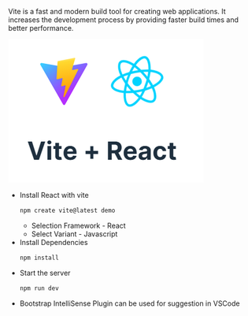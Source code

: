 Vite is a fast and modern build tool for creating web applications. It increases the development process by providing faster build times and better performance. 

![vite+react](../../../_artificats/images/vite-react.png)

- Install React with vite
    ``` bash
    npm create vite@latest demo
    ```
    - Selection Framework - React
    - Select Variant - Javascript
- Install Dependencies
    ```bash
    npm install 
    ```
- Start the server 
    ```bash
    npm run dev
    ```
- Bootstrap IntelliSense Plugin can be used for suggestion in VSCode